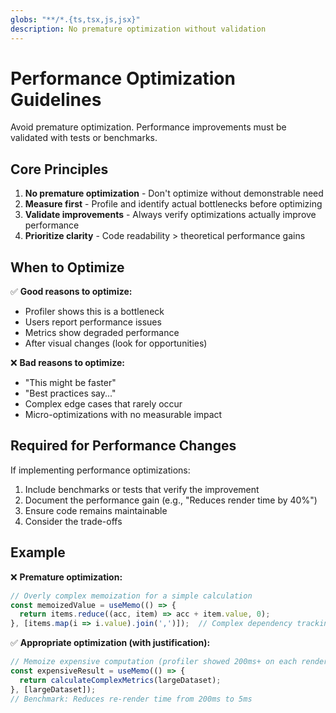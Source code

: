 ```yaml
---
globs: "**/*.{ts,tsx,js,jsx}"
description: No premature optimization without validation
---
```


# Performance Optimization Guidelines

Avoid premature optimization. Performance improvements must be validated with tests or benchmarks.

## Core Principles

1. **No premature optimization** - Don't optimize without demonstrable need
2. **Measure first** - Profile and identify actual bottlenecks before optimizing
3. **Validate improvements** - Always verify optimizations actually improve performance
4. **Prioritize clarity** - Code readability > theoretical performance gains

## When to Optimize

✅ **Good reasons to optimize:**
- Profiler shows this is a bottleneck
- Users report performance issues
- Metrics show degraded performance
- After visual changes (look for opportunities)

❌ **Bad reasons to optimize:**
- "This might be faster"
- "Best practices say..."
- Complex edge cases that rarely occur
- Micro-optimizations with no measurable impact

## Required for Performance Changes

If implementing performance optimizations:
1. Include benchmarks or tests that verify the improvement
2. Document the performance gain (e.g., "Reduces render time by 40%")
3. Ensure code remains maintainable
4. Consider the trade-offs

## Example

❌ **Premature optimization:**
```javascript
// Overly complex memoization for a simple calculation
const memoizedValue = useMemo(() => {
  return items.reduce((acc, item) => acc + item.value, 0);
}, [items.map(i => i.value).join(',')]);  // Complex dependency tracking
```

✅ **Appropriate optimization (with justification):**
```javascript
// Memoize expensive computation (profiler showed 200ms+ on each render)
const expensiveResult = useMemo(() => {
  return calculateComplexMetrics(largeDataset);
}, [largeDataset]);
// Benchmark: Reduces re-render time from 200ms to 5ms
```